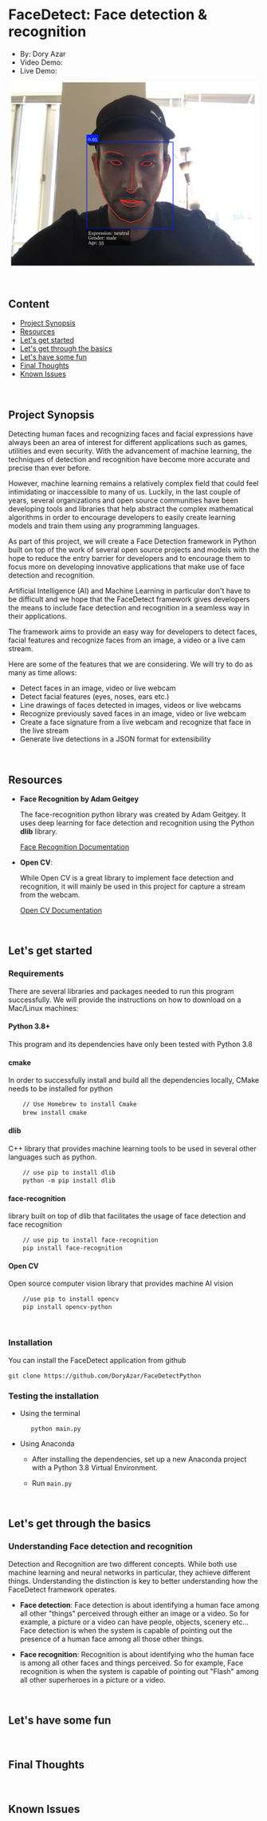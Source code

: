 # FaceDetect: Face detection & recognition
+ By: Dory Azar
+ Video Demo: 
+ Live Demo: 

![](https://github.com/DoryAzar/e28/blob/master/independent-study/resources/facedetect1.png)

<br />

## Content

+ [Project Synopsis](https://github.com/DoryAzar/FaceDetectPython#project-synopsis)
+ [Resources](https://github.com/DoryAzar/FaceDetectPython#resources)
+ [Let's get started](https://github.com/DoryAzar/FaceDetectPython#lets-get-started)
+ [Let's get through the basics](https://github.com/DoryAzar/FaceDetectPython#lets-get-through-the-basics)
+ [Let's have some fun](https://github.com/DoryAzar/FaceDetectPython#lets-have-some-fun)
+ [Final Thoughts](https://github.com/DoryAzar/FaceDetectPython#final-thoughts)
+ [Known Issues](https://github.com/DoryAzar/FaceDetectPython#known-issues)

<br />

## Project Synopsis

Detecting human faces and recognizing faces and facial expressions have always been an area of interest for different applications such as games, utilities and even security. With the advancement of machine learning, the techniques of detection and recognition have become more accurate and precise than ever before.

However, machine learning remains a relatively complex field that could feel intimidating or inaccessible to many of us. Luckily, in the last couple of years, several organizations and open source communities have been developing tools and libraries that help abstract the complex mathematical algorithms in order to encourage developers to easily create learning models and train them using any programming languages. 

As part of this project, we will create a Face Detection framework in Python built on top of the work of several open source projects and models with the hope to reduce the entry barrier for developers and to encourage them to focus more on developing innovative applications that make use of face detection and recognition.

Artificial Intelligence (AI) and Machine Learning in particular don't have to be difficult and we hope that the FaceDetect framework gives developers the means to include face detection and recognition in a seamless way in their applications.


The framework aims to provide an easy way for developers to  detect faces, facial features and recognize faces from an image, a video or a live cam stream. 

Here are some of the features that we are considering. We will try to do as many as time allows:
+ Detect faces in an image, video or live webcam
+ Detect facial features (eyes, noses, ears etc.) 
+ Line drawings of faces detected in images, videos or live webcams
+ Recognize previously saved faces in an image, video or live webcam 
+ Create a face signature from a live webcam and recognize that face in the live stream
+ Generate live detections in a JSON format for extensibility

<br />

## Resources

+ **Face Recognition by Adam Geitgey**

    The face-recognition python library was created by Adam Geitgey. It uses deep learning for face detection and recognition using the Python **dlib** library. 
    
    [Face Recognition Documentation](https://face-recognition.readthedocs.io/en/latest/index.html)

+ **Open CV**: 
    
    While Open CV is a great library to implement face detection and recognition, it will mainly be used in this project for capture a stream from the webcam.
    
    [Open CV Documentation](https://docs.opencv.org/master/) 

<br />

## Let's get started

### Requirements

There are several libraries and packages needed to run this program successfully.  We will provide the instructions on how to download on a Mac/Linux machines:

#### Python 3.8+
This program and its dependencies have only been tested with Python 3.8 

#### cmake

In order to successfully install and build all the dependencies locally, CMake needs to be installed for python
```bash
    // Use Homebrew to install Cmake
    brew install cmake
```
#### dlib 

C++ library that provides machine learning tools to be used in several other languages such as python.
```
    // use pip to install dlib
    python -m pip install dlib
``` 
#### face-recognition

library built on top of dlib that facilitates the usage of face detection and face recognition
```
    // use pip to install face-recognition
    pip install face-recognition
```
#### Open CV

Open source computer vision library that provides machine AI vision
```
    //use pip to install opencv
    pip install opencv-python
```
<br />

### Installation

You can install the FaceDetect application from github
```
git clone https://github.com/DoryAzar/FaceDetectPython
```

### Testing the installation

+ Using the terminal

    ```
       python main.py
    ```
+ Using Anaconda

    - After installing the dependencies, set up a new Anaconda project with a Python 3.8 Virtual Environment. 
    
    - Run `main.py`


<br />


## Let's get through the basics

### Understanding Face detection and recognition

Detection and Recognition are two different concepts. While both use machine learning and neural networks in particular, they achieve different things. Understanding the distinction is key to better understanding how the FaceDetect framework operates.

+ **Face detection**: Face detection is about identifying a human face among all other "things" perceived through either an image or a video. So for example, a picture or a video can have people, objects, scenery etc... Face detection is when the system is capable of pointing out the presence of a human face among all those other things.

+ **Face recognition**: Recognition is about identifying who the human face is among all other faces and things perceived. So for example, Face recognition is when the system is capable of pointing out "Flash" among all other superheroes in a picture or a video.


<br />

## Let's have some fun



<br />



## Final Thoughts



<br />

## Known Issues



